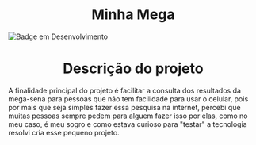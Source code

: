 <h1 align="center"> Minha Mega </h1>


![Badge em Desenvolvimento](http://img.shields.io/static/v1?label=STATUS&message=EM%20DESENVOLVIMENTO&color=GREEN&style=for-the-badge)

<h1 align="center"> Descrição do projeto </h1>
A finalidade principal do projeto é facilitar a consulta dos resultados da mega-sena para pessoas que não tem facilidade para usar o celular, pois por mais que seja simples fazer essa pesquisa na internet, percebi que muitas pessoas sempre pedem para alguem fazer isso por elas, como no meu caso, é meu sogro e como estava curioso para "testar" a tecnologia resolvi cria esse pequeno projeto.


